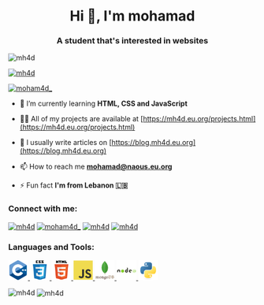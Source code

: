 <h1 align="center">Hi 👋, I'm mohamad</h1>
<h3 align="center">A student that's interested in websites</h3>

<p align="left"> <img src="https://komarev.com/ghpvc/?username=mh4d&label=Profile%20views&color=0e75b6&style=flat" alt="mh4d" /> </p>

<p align="left"> <a href="https://github.com/ryo-ma/github-profile-trophy"><img src="https://github-profile-trophy.vercel.app/?username=mh4d" alt="mh4d" /></a> </p>

<p align="left"> <a href="https://twitter.com/moham4d_" target="blank"><img src="https://img.shields.io/twitter/follow/moham4d_?logo=twitter&style=for-the-badge" alt="moham4d_" /></a> </p>

- 🌱 I’m currently learning **HTML, CSS and JavaScript**

- 👨‍💻 All of my projects are available at [https://mh4d.eu.org/projects.html](https://mh4d.eu.org/projects.html)

- 📝 I usually write articles on [https://blog.mh4d.eu.org](https://blog.mh4d.eu.org)

- 📫 How to reach me **mohamad@naous.eu.org**

- ⚡ Fun fact **I'm from Lebanon 🇱🇧**

<h3 align="left">Connect with me:</h3>
<p align="left">
<a href="https://dev.to/mh4d" target="blank"><img align="center" src="https://raw.githubusercontent.com/rahuldkjain/github-profile-readme-generator/master/src/images/icons/Social/devto.svg" alt="mh4d" height="30" width="40" /></a>
<a href="https://twitter.com/moham4d_" target="blank"><img align="center" src="https://raw.githubusercontent.com/rahuldkjain/github-profile-readme-generator/master/src/images/icons/Social/twitter.svg" alt="moham4d_" height="30" width="40" /></a>
<a href="https://www.youtube.com/c/mh4d" target="blank"><img align="center" src="https://raw.githubusercontent.com/rahuldkjain/github-profile-readme-generator/master/src/images/icons/Social/youtube.svg" alt="mh4d" height="30" width="40" /></a>
<a href="https://www.leetcode.com/mh4d" target="blank"><img align="center" src="https://raw.githubusercontent.com/rahuldkjain/github-profile-readme-generator/master/src/images/icons/Social/leet-code.svg" alt="mh4d" height="30" width="40" /></a>
</p>

<h3 align="left">Languages and Tools:</h3>
<p align="left"> <a href="https://www.w3schools.com/cpp/" target="_blank" rel="noreferrer"> <img src="https://raw.githubusercontent.com/devicons/devicon/master/icons/cplusplus/cplusplus-original.svg" alt="cplusplus" width="40" height="40"/> </a> <a href="https://www.w3schools.com/css/" target="_blank" rel="noreferrer"> <img src="https://raw.githubusercontent.com/devicons/devicon/master/icons/css3/css3-original-wordmark.svg" alt="css3" width="40" height="40"/> </a> <a href="https://www.w3.org/html/" target="_blank" rel="noreferrer"> <img src="https://raw.githubusercontent.com/devicons/devicon/master/icons/html5/html5-original-wordmark.svg" alt="html5" width="40" height="40"/> </a> <a href="https://developer.mozilla.org/en-US/docs/Web/JavaScript" target="_blank" rel="noreferrer"> <img src="https://raw.githubusercontent.com/devicons/devicon/master/icons/javascript/javascript-original.svg" alt="javascript" width="40" height="40"/> </a> <a href="https://www.mongodb.com/" target="_blank" rel="noreferrer"> <img src="https://raw.githubusercontent.com/devicons/devicon/master/icons/mongodb/mongodb-original-wordmark.svg" alt="mongodb" width="40" height="40"/> </a> <a href="https://nodejs.org" target="_blank" rel="noreferrer"> <img src="https://raw.githubusercontent.com/devicons/devicon/master/icons/nodejs/nodejs-original-wordmark.svg" alt="nodejs" width="40" height="40"/> </a> <a href="https://www.python.org" target="_blank" rel="noreferrer"> <img src="https://raw.githubusercontent.com/devicons/devicon/master/icons/python/python-original.svg" alt="python" width="40" height="40"/> </a> </p>

<p><img align="left" src="https://github-readme-stats.vercel.app/api/top-langs?username=mh4d&show_icons=true&locale=en&layout=compact" alt="mh4d" /></p>

<p>&nbsp;<img align="center" src="https://github-readme-stats.vercel.app/api?username=mh4d&show_icons=true&locale=en" alt="mh4d" /></p>

